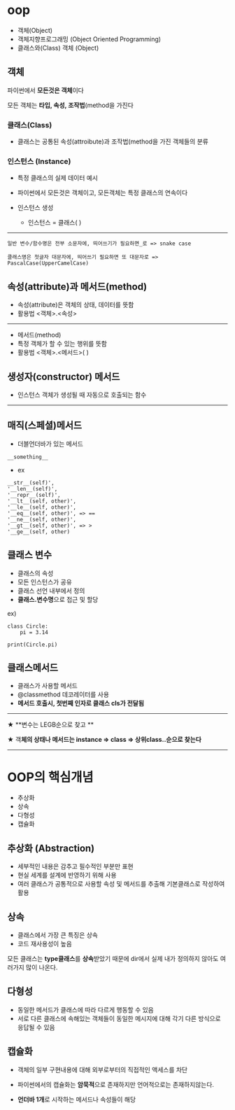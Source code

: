 # oop
- 객체(Object)
- 객체지향프로그래밍 (Object Oriented Programming)
- 클래스와(Class) 객체 (Object)

## 객체
 파이썬에서 **모든것은 객체**이다

 모든 객체는 **타입, 속성, 조작법**(method을 가진다

### 클래스(Class)
- 클래스는 공통된 속성(attroibute)과 조작법(method을 가진 객체들의 분류

### 인스턴스 (Instance)
- 특정 클래스의 실제 데이터 예시
- 파이썬에서 모든것은 객체이고, 모든객체는 특정 클래스의 연속이다

- 인스턴스 생성
  - 인스턴스 = 클래스( )

---

```
일반 변수/함수명은 전부 소문자에, 띄어쓰기가 필요하면_로 => snake case

클래스명은 첫글자 대문자에, 띄어쓰기 필요하면 또 대문자로 => PascalCase(UpperCamelCase)
```

## 속성(attribute)과 메서드(method)


- 속성(attribute)은 객체의 상태, 데이터를 뜻함
- 활용법 <객체>.<속성>
---
- 메서드(method)
- 특정 객체가 할 수 있는 행위를 뜻함
- 활용법 <객체>.<메서드>( )

## 생성자(constructor) 메서드

- 인스턴스 객체가 생성될 때 자동으로 호출되는 함수
---

## 매직(스페셜)메서드

- 더블언더바가 있는 메서드

```
__something__
```
- ex
```
__str__(self)',
'__len__(self)',
'__repr__(self)',
'__lt__(self, other)',
'__le__(self, other)',
'__eq__(self, other)', => ==
'__ne__(self, other)', 
'__gt__(self, other)', => >
'__ge__(self, other) 
```

## 클래스 변수

- 클래스의 속성
- 모든 인스턴스가  공유
- 클래스 선언 내부에서 정의
- **클래스.변수명**으로 접근 및 할당

ex)
```
class Circle:
    pi = 3.14

print(Circle.pi)
```

## 클래스메서드

- 클래스가 사용할 메서드
- @classmethod 데코레이터를 사용
- **메서드 호출시, 첫번째 인자로 클래스 cls가 전달됨**
---
★ **변수는 LEGB순으로 찾고 **

★ 객**체의 상태나 메서드는 instance => class => 상위class..순으로 찾는다**

---

# OOP의 핵심개념

- 추상화
- 상속
- 다형성
- 캡슐화

## 추상화 (Abstraction)
- 세부적인 내용은 감추고 필수적인 부분만 표현
- 현실 세계를 설계에 반영하기 위해 사용
- 여러 클래스가 공통적으로 사용할 속성 및 메서드를 추출해 기본클래스로 작성하여 활용
  
## 상속

- 클래스에서 가장 큰 특징은 상속
- 코드 재사용성이 높음

모든 클래스는 **type클래스**를 **상속**받았기 때문에 dir에서 실제 내가 정의하지 않아도 여러가지 많이 나온다.

## 다형성
- 동일한 메서드가 클래스에 따라 다르게 행동할 수 있음
- 서로 다른 클래스에 속해있는 객체들이 동일한 메시지에 대해 각기 다른 방식으로 응답될 수 있음


## 캡슐화
- 객체의 일부 구현내용에 대해 외부로부터의 직접적인 액세스를 차단
- 파이썬에서의 캡슐화는 **암묵적**으로 존재하지만 언어적으로는 존재하지않는다.

- **언더바 1개**로 시작하는 메서드나 속성들이 해당

